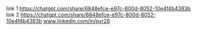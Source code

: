 link 1 
https://chatgpt.com/share/6848efce-e97c-800d-8052-10e4f4b4383b
link 2 
https://chatgpt.com/share/6848efce-e97c-800d-8052-10e4f4b4383b
www.linkedin.com/in/pvr28
